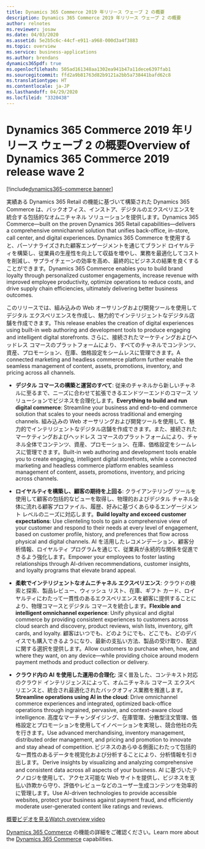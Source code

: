 ```yaml
---
title: Dynamics 365 Commerce 2019 年リリース ウェーブ 2 の概要
description: Dynamics 365 Commerce 2019 年リリース ウェーブ 2 の概要
author: relnotes
ms.reviewer: josaw
ms.date: 04/03/2020
ms.assetid: 5e2b5c6c-44cf-e911-a968-000d3a4f3883
ms.topic: overview
ms.service: business-applications
ms.author: brendans
dynamics365pdf: true
ms.openlocfilehash: 505ad161348aa1302ea941b47a11dece6397fab1
ms.sourcegitcommit: ffd2a9b81763d82b9121a2bb5a738441bafd62c8
ms.translationtype: HT
ms.contentlocale: ja-JP
ms.lasthandoff: 04/29/2020
ms.locfileid: "3320438"
---
```

# <a name="overview-of-dynamics-365-commerce-2019-release-wave-2"></a><span data-ttu-id="69f86-103">Dynamics 365 Commerce 2019 年リリース ウェーブ 2 の概要</span><span class="sxs-lookup"><span data-stu-id="69f86-103">Overview of Dynamics 365 Commerce 2019 release wave 2</span></span>
[!include[dynamics365-commerce banner](../includes/dynamics365-commerce.md)]

<!--overview start-->
<span data-ttu-id="69f86-104">実績ある Dynamics 365 Retail の機能に基づいて構築された Dynamics 365 Commerce は、バックオフィス、インストア、デジタルのエクスペリエンスを統合する包括的なオムニチャネル ソリューションを提供します。</span><span class="sxs-lookup"><span data-stu-id="69f86-104">Dynamics 365 Commerce—built on the proven Dynamics 365 Retail capabilities—delivers a comprehensive omnichannel solution that unifies back-office, in-store, call center, and digital experiences.</span></span> <span data-ttu-id="69f86-105">Dynamics 365 Commerce を使用すると、パーソナライズされた顧客エンゲージメントを通じてブランド ロイヤルティを構築し、従業員の生産性を向上して収益を増やし、業務を最適化してコストを削減し、サプライチェーンの効率を高め、最終的にビジネスの結果を良くすることができます。</span><span class="sxs-lookup"><span data-stu-id="69f86-105">Dynamics 365 Commerce enables you to build brand loyalty through personalized customer engagements, increase revenue with improved employee productivity, optimize operations to reduce costs, and drive supply chain efficiencies, ultimately delivering better business outcomes.</span></span> 

<span data-ttu-id="69f86-106">このリリースでは、組み込みの Web オーサリングおよび開発ツールを使用してデジタル エクスペリエンスを作成し、魅力的でインテリジェントなデジタル店舗を作成できます。</span><span class="sxs-lookup"><span data-stu-id="69f86-106">This release enables the creation of digital experiences using built-in web authoring and development tools to produce engaging and intelligent digital storefronts.</span></span> <span data-ttu-id="69f86-107">さらに、接続されたマーケティングおよびヘッドレス コマースのプラットフォームにより、すべてのチャネルでコンテンツ、資産、プロモーション、在庫、価格設定をシームレスに管理できます。</span><span class="sxs-lookup"><span data-stu-id="69f86-107">A connected marketing and headless commerce platform further enable the seamless management of content, assets, promotions, inventory, and pricing across all channels.</span></span>

- <span data-ttu-id="69f86-108">**デジタル コマースの構築と運営のすべて**: 従来のチャネルから新しいチャネルに至るまで、ニーズに合わせて拡張できるエンドツーエンドのコマース ソリューションでビジネスを合理化します。</span><span class="sxs-lookup"><span data-stu-id="69f86-108">**Everything to build and run digital commerce**: Streamline your business and end-to-end commerce solution that scales to your needs across traditional and emerging channels.</span></span> <span data-ttu-id="69f86-109">組み込みの Web オーサリングおよび開発ツールを使用して、魅力的でインテリジェントなデジタル店舗を作成できます。また、接続されたマーケティングおよびヘッドレス コマースのプラットフォームにより、チャネル全体でコンテンツ、資産、プロモーション、在庫、価格設定をシームレスに管理できます。</span><span class="sxs-lookup"><span data-stu-id="69f86-109">Built-in web authoring and development tools enable you to create engaging, intelligent digital storefronts, while a connected marketing and headless commerce platform enables seamless management of content, assets, promotions, inventory, and pricing across channels.</span></span>

- <span data-ttu-id="69f86-110">**ロイヤルティを構築し、顧客の期待を上回る**: クライアンテリング ツールを使用して顧客の包括的なビューを取得し、物理的およびデジタル チャネル全体に流れる顧客プロファイル、履歴、好みに基づくあらゆるエンゲージメント レベルのニーズに対応します。</span><span class="sxs-lookup"><span data-stu-id="69f86-110">**Build loyalty and exceed customer expectations**: Use clienteling tools to gain a comprehensive view of your customer and respond to their needs at every level of engagement, based on customer profile, history, and preferences that flow across physical and digital channels.</span></span> <span data-ttu-id="69f86-111">AI を活用したレコメンデーション、顧客分析情報、ロイヤルティ プログラムを通じて、従業員が永続的な関係を促進できるよう強化します。</span><span class="sxs-lookup"><span data-stu-id="69f86-111">Empower your employees to foster lasting relationships through AI-driven recommendations, customer insights, and loyalty programs that elevate brand appeal.</span></span> 

- <span data-ttu-id="69f86-112">**柔軟でインテリジェントなオムニチャネル エクスペリエンス**: クラウドの検索と探索、製品レビュー、ウィッシュ リスト、在庫、ギフト カード、ロイヤルティにわたって一貫性のあるエクスペリエンスを顧客に提供することにより、物理コマースとデジタル コマースを統合します。</span><span class="sxs-lookup"><span data-stu-id="69f86-112">**Flexible and intelligent omnichannel experience**: Unify physical and digital commerce by providing consistent experiences to customers across cloud search and discovery, product reviews, wish lists, inventory, gift cards, and loyalty.</span></span> <span data-ttu-id="69f86-113">顧客はいつでも、どのようにでも、どこでも、どのデバイスでも購入できるようになり、最新の支払い方法、製品の受け取り、配送に関する選択を提供します。</span><span class="sxs-lookup"><span data-stu-id="69f86-113">Allow customers to purchase when, how, and where they want, on any device—while providing choice around modern payment methods and product collection or delivery.</span></span> 

- <span data-ttu-id="69f86-114">**クラウド内の AI を使用した運用の合理化**: 深く普及した、コンテキスト対応のクラウド インテリジェンスによって、オムニチャネル コマース エクスペリエンスと、統合され最適化されたバックオフィス業務を推進します。</span><span class="sxs-lookup"><span data-stu-id="69f86-114">**Streamline operations using AI in the cloud**: Drive omnichannel commerce experiences and integrated, optimized back-office operations through ingrained, pervasive, and context-aware cloud intelligence.</span></span> <span data-ttu-id="69f86-115">高度なマーチャンダイジング、在庫管理、分散型注文管理、価格設定とプロモーションを使用してイノベーションを実現し、競合他社の先を行きます。</span><span class="sxs-lookup"><span data-stu-id="69f86-115">Use advanced merchandising, inventory management, distributed order management, and pricing and promotion to innovate and stay ahead of competition.</span></span><span data-ttu-id="69f86-116"> ビジネスのあらゆる側面にわたって包括的な一貫性のあるデータを視覚化および分析することにより、分析情報を引き出します。</span><span class="sxs-lookup"><span data-stu-id="69f86-116"> Derive insights by visualizing and analyzing comprehensive and consistent data across all aspects of your business.</span></span> <span data-ttu-id="69f86-117">AI に基づいたテクノロジを使用して、アクセス可能な Web サイトを提供し、ビジネスを支払い詐欺から守り、評価やレビューなどのユーザー生成コンテンツを効率的に管理します。</span><span class="sxs-lookup"><span data-stu-id="69f86-117">Use AI-driven technologies to provide accessible websites, protect your business against payment fraud, and efficiently moderate user-generated content like ratings and reviews.</span></span> 

[<span data-ttu-id="69f86-118">概要ビデオを見る</span><span class="sxs-lookup"><span data-stu-id="69f86-118">Watch overview video</span></span>](https://aka.ms/ROGC19RW2ROV)

<span data-ttu-id="69f86-119">[Dynamics 365 Commerce](https://docs.microsoft.com/dynamics365/commerce/) の機能の詳細をご確認ください。</span><span class="sxs-lookup"><span data-stu-id="69f86-119">Learn more about the [Dynamics 365 Commerce](https://docs.microsoft.com/dynamics365/commerce/) capabilities.</span></span>
<!--overview end-->